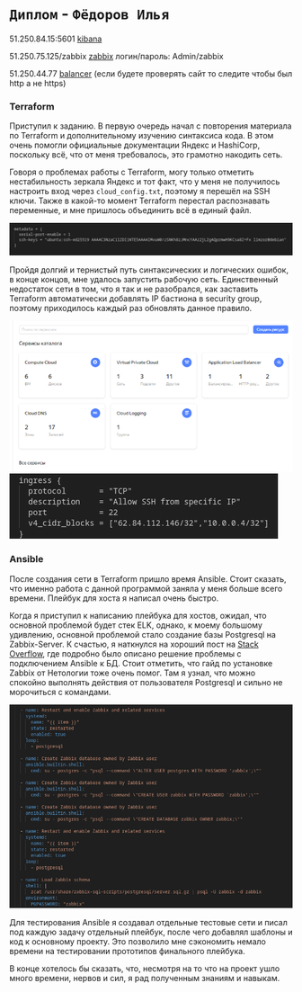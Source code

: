 # `Диплом` - `Фёдоров Илья`

51.250.84.15:5601 [kibana](http://51.250.75.125/zabbix/)

51.250.75.125/zabbix [zabbix](http://51.250.75.125/zabbix/)  логин/пароль: Admin/zabbix

51.250.44.77 [balancer](http://51.250.44.77/) (если будете проверять сайт то следите чтобы был http а не https)

### Terraform

Приступил к заданию. В первую очередь начал с повторения материала по Terraform и дополнительному изучению синтаксиса кода. В этом очень помогли официальные документации Яндекс и HashiCorp, поскольку всё, что от меня требовалось, это грамотно накодить сеть.

Говоря о проблемах работы с Terraform, могу только отметить нестабильность зеркала Яндекс и тот факт, что у меня не получилось настроить вход через `cloud_config.txt`, поэтому я перешёл на SSH ключи. Также в какой-то момент Terraform перестал распознавать переменные, и мне пришлось объединить всё в единый файл.

![Terraform Screenshot 1](https://github.com/Limzor/Diplom/blob/main/Screenshot_4.png)

Пройдя долгий и тернистый путь синтаксических и логических ошибок, в конце концов, мне удалось запустить рабочую сеть. Единственный недостаток сети в том, что я так и не разобрался, как заставить Terraform автоматически добавлять IP бастиона в security group, поэтому приходилось каждый раз обновлять данное правило.

![Terraform Screenshot 2](https://github.com/Limzor/Diplom/blob/main/Screenshot_1.png)
![Terraform Screenshot 3](https://github.com/Limzor/Diplom/blob/main/Screenshot_2.png)

### Ansible

После создания сети в Terraform пришло время Ansible. Стоит сказать, что именно работа с данной программой заняла у меня больше всего времени. Плейбук для хоста я написал очень быстро.

Когда я приступил к написанию плейбука для хостов, ожидал, что основной проблемой будет стек ELK, однако, к моему большому удивлению, основной проблемой стало создание базы Postgresql на Zabbix-Server. К счастью, я наткнулся на хороший пост на [Stack Overflow](https://ru.stackoverflow.com/questions/1182421/%D0%A1%D0%BE%D0%B7%D0%B4%D0%B0%D1%82%D1%8C-user-db-%D0%B2-postgresql-%D1%81%D1%80%D0%B5%D0%B4%D1%81%D1%82%D0%B2%D0%B0%D0%BC%D0%B8-ansible), где подробно было описано решение проблемы с подключением Ansible к БД. Стоит отметить, что гайд по установке Zabbix от Нетологии тоже очень помог. Там я узнал, что можно спокойно выполнять действия от пользователя Postgresql и сильно не морочиться с командами.

![Ansible Screenshot](https://github.com/Limzor/Diplom/blob/main/Screenshot_3.png)

Для тестирования Ansible я создавал отдельные тестовые сети и писал под каждую задачу отдельный плейбук, после чего добавлял шаблоны и код к основному проекту. Это позволило мне сэкономить немало времени на тестировании прототипов финального плейбука.

В конце хотелось бы сказать, что, несмотря на то что на проект ушло много времени, нервов и сил, я рад полученным знаниям и навыкам.
